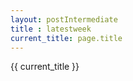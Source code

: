 ```yaml
---
layout: postIntermediate
title : latestweek
current_title: page.title
---
```


{{ current_title }}

